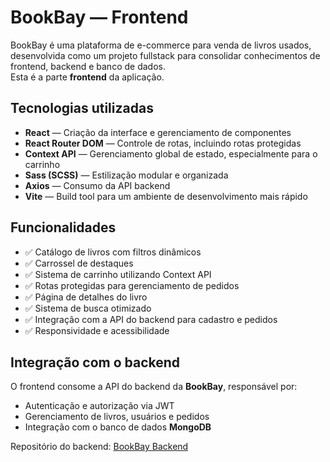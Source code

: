 # BookBay — Frontend

BookBay é uma plataforma de e-commerce para venda de livros usados, desenvolvida como um projeto fullstack para consolidar conhecimentos de frontend, backend e banco de dados.  
Esta é a parte **frontend** da aplicação.

## Tecnologias utilizadas

- **React** — Criação da interface e gerenciamento de componentes
- **React Router DOM** — Controle de rotas, incluindo rotas protegidas
- **Context API** — Gerenciamento global de estado, especialmente para o carrinho
- **Sass (SCSS)** — Estilização modular e organizada
- **Axios** — Consumo da API backend
- **Vite** — Build tool para um ambiente de desenvolvimento mais rápido

## Funcionalidades

- ✅ Catálogo de livros com filtros dinâmicos  
- ✅ Carrossel de destaques  
- ✅ Sistema de carrinho utilizando Context API  
- ✅ Rotas protegidas para gerenciamento de pedidos  
- ✅ Página de detalhes do livro  
- ✅ Sistema de busca otimizado  
- ✅ Integração com a API do backend para cadastro e pedidos  
- ✅ Responsividade e acessibilidade  

## Integração com o backend

O frontend consome a API do backend da **BookBay**, responsável por:

- Autenticação e autorização via JWT
- Gerenciamento de livros, usuários e pedidos
- Integração com o banco de dados **MongoDB**

Repositório do backend: [BookBay Backend](https://github.com/Caiorossi00/Bookbay-backend)
